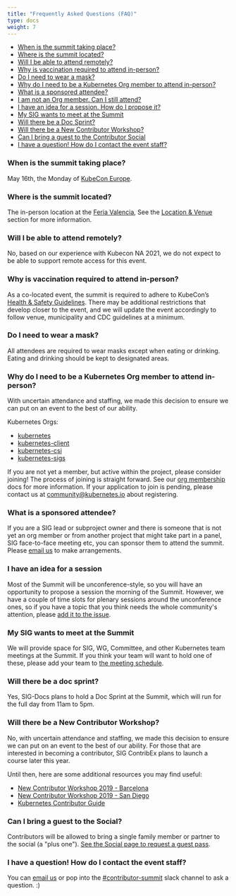 ```yaml
---
title: "Frequently Asked Questions (FAQ)"
type: docs
weight: 7
---
```


- [When is the summit taking place?](#when-is-the-summit-taking-place)
- [Where is the summit located?](#where-is-the-summit-located)
- [Will I be able to attend remotely?](#will-i-be-able-to-attend-remotely)
- [Why is vaccination required to attend in-person?](#why-is-vaccination-required-to-attend-in-person)
- [Do I need to wear a mask?](#do-i-need-to-wear-a-mask)
- [Why do I need to be a Kubernetes Org member to attend in-person?](#why-do-i-need-to-be-a-kubernetes-org-member-to-attend-in-person)
- [What is a sponsored attendee?](#what-is-a-sponsored-attendee)
- [I am not an Org member. Can I still attend?](#i-am-not-an-org-member-can-i-still-attend)
- [I have an idea for a session.  How do I propose it?](#i-have-an-idea-for-a-session)
- [My SIG wants to meet at the Summit](#my-sig-wants-to-meet-at-the-summit)
- [Will there be a Doc Sprint?](#will-there-be-a-doc-sprint)
- [Will there be a New Contributor Workshop?](#will-there-be-a-new-contributor-workshop)
- [Can I bring a guest to the Contributor Social](#can-i-bring-a-guest-to-the-social)
- [I have a question! How do I contact the event staff?](#i-have-a-question-how-do-i-contact-the-event-staff)

### When is the summit taking place?

May 16th, the Monday of [KubeCon Europe].

[KubeCon Europe]: https://events.linuxfoundation.org/kubecon-cloudnativecon-europe/

### Where is the summit located?

The in-person location at the
<a href="https://www.feriavalencia.com/en/" rel="noopener noreferrer" target="_blank">Feria Valencia</a>,
See the [Location & Venue] section for more information.

[Location & Venue]: /events/2022/kcseu/location/


### Will I be able to attend remotely?

No, based on our experience with Kubecon NA 2021, we do not expect to be able
to support remote access for this event.


### Why is vaccination required to attend in-person?

As a co-located event, the summit is required to adhere to KubeCon’s
<a href="https://events.linuxfoundation.org/kubecon-cloudnativecon-europe/attend/health-and-safety/" rel="noopener noreferrer" target="_blank">
Health & Safety Guidelines</a>. There may be additional restrictions that
develop closer to the event, and we will update the event accordingly to follow
venue, municipality and CDC guidelines at a minimum.

### Do I need to wear a mask?

All attendees are required to wear masks except when eating or drinking.  Eating and drinking should be kept to designated areas.

### Why do I need to be a Kubernetes Org member to attend in-person?

With uncertain attendance and staffing, we made this decision to ensure we can
put on an event to the best of our ability.

Kubernetes Orgs:

<ul>
<li><a href="https://github.com/kubernetes" rel="noopener noreferrer" target="_blank">kubernetes</a></li>
<li><a href="https://github.com/kubernetes-client" rel="noopener noreferrer" target="_blank">kubernetes-client</a></li>
<li><a href="https://github.com/kubernetes-csi rel="noopener noreferrer" target="_blank">kubernetes-csi</a></li>
<li><a href="https://github.com/kubernetes-sigs" rel="noopener noreferrer" target="_blank">kubernetes-sigs</a></li>
</ul>

If you are not yet a member, but active within the project, please consider
joining! The process of joining is straight forward. See our [org membership]
docs for more information. If your application to join is pending, please
contact us at community@kubernetes.io about registering.

[org membership]: https://github.com/kubernetes/community/blob/master/community-membership.md#member


### What is a sponsored attendee?

If you are a SIG lead or subproject owner and there is someone that is not yet
an org member or from another project that might take part in a panel,
SIG face-to-face meeting etc, you can sponsor them to attend the summit.
Please [email us] to make arrangements.

### I have an idea for a session

Most of the Summit will be unconference-style, so you will have an opportunity
to propose a session the morning of the Summit.  However, we have a couple of
time slots for plenary sessions around the unconference ones, so if you have 
a topic that you think needs the whole community's attention, please [add it to
the issue](https://github.com/kubernetes/community/issues/6633).

### My SIG wants to meet at the Summit

We will provide space for SIG, WG, Committee, and other Kubernetes team meetings
at the Summit.  If you think your team will want to hold one of these, please 
add your team to [the meeting schedule](https://docs.google.com/spreadsheets/d/1LS1q4VJajZkNZODdMnJ4eH3XnTsE_4em6pjQgToHyfw/edit?usp=sharing).

### Will there be a doc sprint?

Yes, SIG-Docs plans to hold a Doc Sprint at the Summit, which will run for the
full day from 11am to 5pm.

### Will there be a New Contributor Workshop?

No, with uncertain attendance and staffing, we made this decision to ensure we
can put on an event to the best of our ability. For those that are interested
in becoming a contributor, SIG ContribEx plans to launch a course later this year.

Until then, here are some additional resources you may find useful:
- [New Contributor Workshop 2019 - Barcelona](https://www.youtube.com/watch?v=BQ7y2TFOzF4&list=PL69nYSiGNLP2WTJ6P8sQenhf0RY-JqF5L)
- [New Contributor Workshop 2019 - San Diego](https://www.youtube.com/watch?v=uUJrGwAom-E&list=PL69nYSiGNLP0OWp38tPBc-jSlMmwWr6Ci&index=15)
- [Kubernetes Contributor Guide](/docs/guide/)

### Can I bring a guest to the Social?

Contributors will be allowed to bring a single family member
or partner to the social (a "plus one"). 
[See the Social page to request a guest pass](https://www.kubernetes.dev/events/2022/kcseu/social/).

### I have a question! How do I contact the event staff?

You can [email us] or pop into the
<a href="https://kubernetes.slack.com/messages/contributor-summit" rel="noopener noreferrer" target="_blank">
#contributor-summit</a> slack channel to ask a question. :)

[email us]: mailto:community@kubernetes.io
